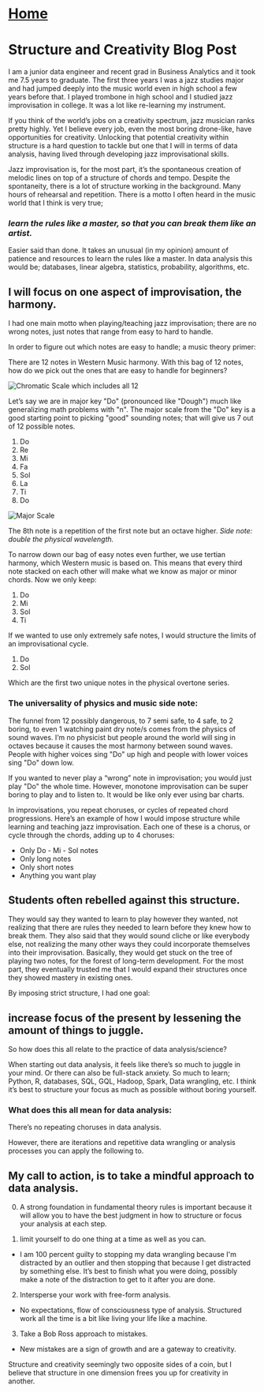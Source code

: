 # <a href="https://angelddaz.github.io/bridgetomasters/"> Home </a>

# Structure and Creativity Blog Post

I am a junior data engineer and recent grad in Business Analytics and it took me 7.5 years to graduate. 
The first three years I was a jazz studies major and had jumped deeply into the music world even in high school a few years before that. 
I played trombone in high school and I studied jazz improvisation in college. It was a lot like re-learning my instrument.

If you think of the world’s jobs on a creativity spectrum, jazz musician ranks pretty highly. 
Yet I believe every job, even the most boring drone-like, have opportunities for creativity. 
Unlocking that potential creativity within structure is a hard question to tackle but one that 
I will in terms of data analysis, having lived through developing jazz improvisational skills.

Jazz improvisation is, for the most part, it’s the spontaneous creation of melodic lines on top of a structure of chords and tempo. 
Despite the spontaneity, there is a lot of structure working in the background. Many hours of rehearsal and repetition. 
There is a motto I often heard in the music world that I think is very true; 

### *learn the rules like a master, so that you can break them like an artist.*

Easier said than done. It takes an unusual (in my opinion) amount of patience and resources to learn the rules like a master. 
In data analysis this would be; databases, linear algebra, statistics, probability, algorithms, etc. 

## I will focus on one aspect of improvisation, the harmony. 
I had one main motto when playing/teaching jazz improvisation; there are no wrong notes, 
just notes that range from easy to hard to handle. 

In order to figure out which notes are easy to handle; a music theory primer:

There are 12 notes in Western Music harmony. With this bag of 12 notes, how do we pick out the ones that are easy 
to handle for beginners?

![Chromatic Scale which includes all 12](http://www.musicreadingsavant.com/wp-content/uploads/2012/01/The-Chromatic-Scale1.gif)

Let’s say we are in major key "Do" (pronounced like "Dough") much like generalizing math problems with "n". 
The major scale from the "Do" key is a good starting point to picking "good" sounding notes; 
that will give us 7 out of 12 possible notes.

1. Do
2. Re
3. Mi
4. Fa
5. Sol
6. La
7. Ti
8. Do

![Major Scale](https://www.becomesingers.com/wp-content/uploads/2017/01/Solfege-Chart.jpg)


The 8th note is a repetition of the first note but an octave higher. *Side note: double the physical wavelength.*

To narrow down our bag of easy notes even further, we use tertian harmony, which Western music is based on. 
This means that every third note stacked on each other will make what we know as major or minor chords. Now we only keep:
1. Do
3. Mi
5. Sol
7. Ti

If we wanted to use only extremely safe notes, I would structure the limits of an improvisational cycle.
1. Do
5. Sol

Which are the first two unique notes in the physical overtone series.

### The universality of physics and music side note:
The funnel from 12 possibly dangerous, to 7 semi safe, to 4 safe, to 2 boring, to even 1 watching paint dry note/s 
comes from the physics of sound waves. I’m no physicist but people around the world will sing in octaves because it 
causes the most harmony between sound waves. People with higher voices sing "Do" up high and people with lower voices sing "Do" down low.


If you wanted to never play a “wrong” note in improvisation; you would just play "Do" the whole time. However, 
monotone improvisation can be super boring to play and to listen to. It would be like only ever using bar charts.

In improvisations, you repeat choruses, or cycles of repeated chord progressions. 
Here’s an example of how I would impose structure while learning and teaching jazz improvisation. 
Each one of these is a chorus, or cycle through the chords, adding up to 4 choruses:

* Only Do - Mi - Sol notes
* Only long notes
* Only short notes
* Anything you want play

## Students often rebelled against this structure. 
They would say they wanted to learn to play however they wanted, 
not realizing that there are rules they needed to learn before they knew how to break them. 
They also said that they would sound cliche or like everybody else, not realizing the many other ways they could 
incorporate themselves into their improvisation. Basically, they would get stuck on the tree of playing two notes, 
for the forest of long-term development. For the most part, they eventually trusted me that I would expand their structures
once they showed mastery in existing ones.

By imposing strict structure, I had one goal: 
## increase focus of the present by lessening the amount of things to juggle.

So how does this all relate to the practice of data analysis/science?

When starting out data analysis, it feels like there’s so much to juggle in your mind. 
Or there can also be full-stack anxiety. So much to learn; Python, R, databases, SQL, GQL, Hadoop, Spark, Data wrangling, etc.
I think it’s best to structure your focus as much as possible without boring yourself.

### What does this all mean for data analysis:

There’s no repeating choruses in data analysis.

However, there are iterations and repetitive data wrangling or analysis processes you can apply the following to. 

## My call to action, is to take a mindful approach to data analysis. 

0. A strong foundation in fundamental theory rules is important because it will allow you to have the best 
judgment in how to structure or focus your analysis at each step.

1. limit yourself to do one thing at a time as well as you can.

  * I am 100 percent guilty to stopping my data wrangling because I'm distracted by an outlier 
and then stopping that because I get distracted by something else. It’s best to finish what you were doing, 
possibly make a note of the distraction to get to it after you are done.

2. Intersperse your work with free-form analysis.

  * No expectations, flow of consciousness type of analysis. Structured work all the time is a bit like living your life like a machine.

3. Take a Bob Ross approach to mistakes.

  * New mistakes are a sign of growth and are a gateway to creativity.

Structure and creativity seemingly two opposite sides of a coin, but I believe that structure in one 
dimension frees you up for creativity in another.
